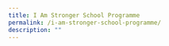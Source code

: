 ```yaml
---
title: I Am Stronger School Programme
permalink: /i-am-stronger-school-programme/
description: ""
---
```

